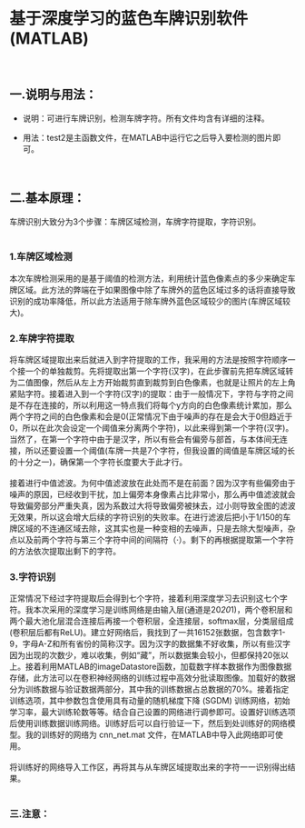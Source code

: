 # 基于深度学习的蓝色车牌识别软件(MATLAB)

<br>

## 一.说明与用法：


* 说明：可进行车牌识别，检测车牌字符。所有文件均含有详细的注释。

* 用法：test2是主函数文件，在MATLAB中运行它之后导入要检测的图片即可。

<br>

## 二.基本原理：

车牌识别大致分为3个步骤：车牌区域检测，车牌字符提取，字符识别。
<br>
<br>

###  1.车牌区域检测
本次车牌检测采用的是基于阈值的检测方法，利用统计蓝色像素点的多少来确定车牌区域。此方法的弊端在于如果图像中除了车牌外的蓝色区域过多的话将直接导致识别的成功率降低，所以此方法适用于除车牌外蓝色区域较少的图片(车牌区域较大)。
<br>

###  2.车牌字符提取
将车牌区域提取出来后就进入到字符提取的工作，我采用的方法是按照字符顺序一个接一个的单独裁剪。先将提取出第一个字符(汉字)，在此步骤前先把车牌区域转为二值图像，然后从左上方开始裁剪直到裁剪到白色像素，也就是让照片的左上角紧贴字符。接着进入到一个字符(汉字)的提取：由于一般情况下，字符与字符之间是不存在连接的，所以利用这一特点我们将每个y方向的白色像素统计累加，那么两个字符之间的白色像素和会是0(正常情况下由于噪声的存在是会大于0但趋近于0，所以在此次会设定一个阈值来分离两个字符)，以此来得到第一个字符(汉字)。当然了，在第一个字符中由于是汉字，所以有些会有偏旁与部首，与本体间无连接，所以还要设置一个阈值(车牌一共是7个字符，但我设置的阈值是车牌区域的长的十分之一)，确保第一个字符长度要大于此才行。<br>
<br>
接着进行中值滤波。为何中值滤波放在此处而不是在前面？因为汉字有些偏旁由于噪声的原因，已经收到干扰，加上偏旁本身像素占比非常小，那么再中值滤波就会导致偏旁部分严重失真，因为系数过大将导致偏旁被抹去，过小则导致全图的滤波无效果，所以这会增大后续的字符识别的失败率。在进行滤波后把小于1/150的车牌区域的不连通区域去除，这其实也是一种变相的去噪声，只是去除大型噪声，杂点以及前两个字符与第三个字符中间的间隔符（·）。剩下的再根据提取第一个字符的方法依次提取出剩下的字符。<br>

###  3.字符识别
正常情况下经过字符提取后会得到七个字符，接着利用深度学习去识别这七个字符。我本次采用的深度学习是训练网络是由输入层(通道是20*20*1)，两个卷积层和两个最大池化层混合连接后再接一个卷积层，全连接层，softmax层，分类层组成(卷积层后都有ReLU)。建立好网络后，我找到了一共16152张数据，包含数字1-9，字母A-Z和所有省份的简称汉字。因为汉字的数据集不好收集，所以有些汉字因为出现的次数少，难以收集，例如“藏”，所以数据集会较小，但都保持20张以上。接着利用MATLAB的imageDatastore函数，加载数字样本数据作为图像数据存储，此方法可以在卷积神经网络的训练过程中高效分批读取图像。加载好的数据分为训练数据与验证数据两部分，其中我的训练数据占总数据的70%。接着指定训练选项，其中参数包含使用具有动量的随机梯度下降 (SGDM) 训练网络，初始学习率，最大训练轮数等等。结合自己设置的网络进行调参即可。设置好训练选项后使用训练数据训练网络。训练好后可以自行验证一下，然后到处训练好的网络模型。我的训练好的网络为 cnn_net.mat 文件，在MATLAB中导入此网络即可使用。<br>
<br>
将训练好的网络导入工作区，再将其与从车牌区域提取出来的字符一一识别得出结果。
<br>
<br>
### 三.注意：
